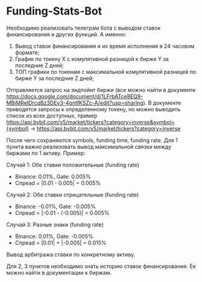 # Funding-Stats-Bot

Необходимо реализовать телеграм бота с выводом ставок финансирования и других функций. А именно:
1) Вывод ставок финансирования и их время исполнения в 24 часовом формате;
2) График по токену X с комулятивной разницой к бирже Y за последние Z дней;
3) ТОП графики по токенам с максимальной комулятивной разницей по бирже Y за последние Z дней;

Отправляется запрос на эндпойнт биржи (все можно найти в документе https://docs.google.com/document/d/1LFrbATce8EQ9-MBiMReIDrcqBz3DEv3-4gntfKSZc-A/edit?usp=sharing). В документе приводятся запросы к определенному токену, но можно выводить список из всех доступных, пример https://api.bybit.com/v5/market/tickers?category=inverse&symbol={symbol} -> https://api.bybit.com/v5/market/tickers?category=inverse

После чего сохраняются symbols, funding time, funding rate.
Для 1 пункта важно реализовать вывод максимальной связки между биржами по 1 активу. Пример:

Случай 1: Обе ставки положительные (funding rate)
- Binance: 0.01%, Gate: 0.005%
- Спрead = |0.01 - 0.005| = 0.005%

Случай 2: Обе ставки отрицательные  (funding rate)
- Binance: -0.01%, Gate: -0.005%
- Спрead = |-0.01 - (-0.005)| = 0.005%

Случай 3: Разные знаки  (funding rate)
- Binance: 0.01%, Gate: -0.005%  
- Спрead = |0.01| + |-0.005| = 0.015%

Вывод арбитража ставки по конкретному активу.

Для 2, 3 пунктов необходимо знать историю ставок финансирования. Ее можно найти в документации к биржам.
